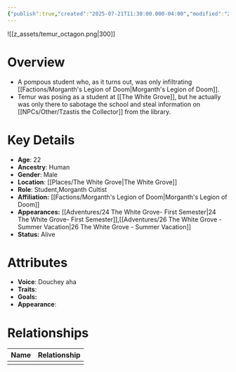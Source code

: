 ```yaml
---
{"publish":true,"created":"2025-07-21T11:30:00.000-04:00","modified":"2025-10-17T10:24:00.337-04:00","published":"2025-10-17T10:24:00.337-04:00","cssclasses":"","Age":"22","Ancestry":"Human","Gender":"Male","Location":["[[Places/The White Grove]]"],"Role":["Student","Morganth Cultist"],"Affiliation":["[[Factions/Morganth's Legion of Doom|Morganth's Legion of Doom]]"],"Appearances":["[[24 The White Grove- First Semester]]","[[26 The White Grove - Summer Vacation]]"],"Status":"Alive"}
---
```


![[z_assets/temur_octagon.png|300]]

# Overview
- A pompous student who, as it turns out, was only infiltrating [[Factions/Morganth's Legion of Doom\|Morganth's Legion of Doom]].
- Temur was posing as a student at [[The White Grove]], but he actually was only there to sabotage the school and steal information on [[NPCs/Other/Tzastis the Collector]] from the library.

# Key Details
- **Age**: 22
- **Ancestry**: Human
- **Gender**: Male
- **Location**: [[Places/The White Grove\|The White Grove]]
- **Role**: Student,Morganth Cultist
- **Affiliation:** [[Factions/Morganth's Legion of Doom\|Morganth's Legion of Doom]]
- **Appearances:** [[Adventures/24 The White Grove- First Semester\|24 The White Grove- First Semester]],[[Adventures/26 The White Grove - Summer Vacation\|26 The White Grove - Summer Vacation]]
- **Status:** Alive

# Attributes
- **Voice**: Douchey aha
- **Traits**: 
- **Goals:** 
- **Appearance**: 

# Relationships

| Name | Relationship |
| ---- | ------------ |
|      |              |

